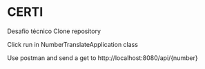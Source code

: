# CERTI
Desafio técnico
Clone repository

Click run in NumberTranslateApplication class

Use postman and send a get to
http://localhost:8080/api/{number}
